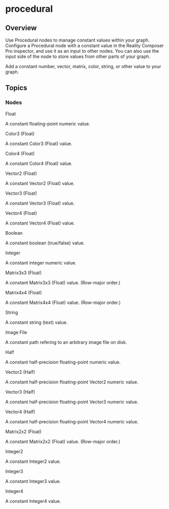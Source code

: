 # procedural


Overview
--------

 Use Procedural nodes to manage constant values within your graph. Configure a Procedural node with a constant value in the Reality Composer Pro inspector, and use it as an input to other nodes. You can also use the input side of the node to store values from other parts of your graph.
 

 Add a constant number, vector, matrix, color, string, or other value to your graph.

Topics
------

### Nodes

 Float
 

 A constant floating-point numeric value.
 

 Color3 (Float)
 

 A constant Color3 (Float) value.
 

 Color4 (Float)
 

 A constant Color4 (Float) value.
 

 Vector2 (Float)
 

 A constant Vector2 (Float) value.
 

 Vector3 (Float)
 

 A constant Vector3 (Float) value.
 

 Vector4 (Float)
 

 A constant Vector4 (Float) value.
 

 Boolean
 

 A constant boolean (true/false) value.
 

 Integer
 

 A constant integer numeric value.
 

 Matrix3x3 (Float)
 

 A constant Matrix3x3 (Float) value. (Row-major order.)
 

 Matrix4x4 (Float)
 

 A constant Matrix4x4 (Float) value. (Row-major order.)
 

 String
 

 A constant string (text) value.
 

 Image File
 

 A constant path refering to an arbitrary image file on disk.
 

 Half
 

 A constant half-precision floating-point numeric value.
 

 Vector2 (Half)
 

 A constant half-precision floating-point Vector2 numeric value.
 

 Vector3 (Half)
 

 A constant half-precision floating-point Vector3 numeric value.
 

 Vector4 (Half)
 

 A constant half-precision floating-point Vector4 numeric value.
 

 Matrix2x2 (Float)
 

 A constant Matrix2x2 (Float) value. (Row-major order.)
 

 Integer2
 

 A constant Integer2 value.
 

 Integer3
 

 A constant Integer3 value.
 

 Integer4
 

 A constant Integer4 value.
 

